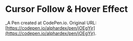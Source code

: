 # Cursor Follow & Hover Effect
 _A Pen created at CodePen.io. Original URL: [https://codepen.io/alphardex/pen/jOEgYjr](https://codepen.io/alphardex/pen/jOEgYjr).

 